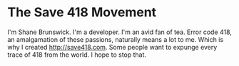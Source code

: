# The Save 418 Movement
I'm Shane Brunswick. I'm a developer. I'm an avid fan of tea. Error code 418, an amalgamation of these passions, naturally means a lot to me. Which is why I created http://save418.com. Some people want to expunge every trace of 418 from the world. I hope to stop that.

